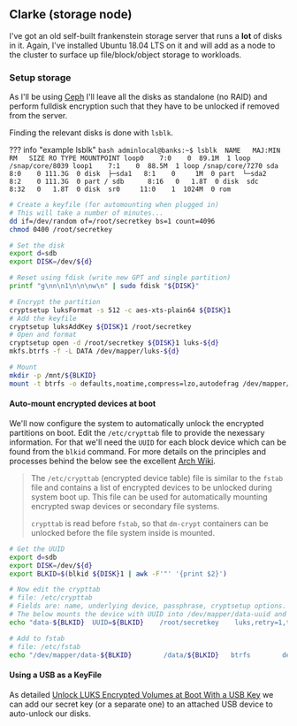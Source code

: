 ## Clarke (storage node)
I've got an old self-built frankenstein storage server that runs a **lot** of disks in it. Again, I've installed Ubuntu 18.04 LTS on it and will add as a node to the cluster to surface up file/block/object storage to workloads.

### Setup storage
As I'll be using [Ceph](https://ceph.com) I'll leave all the disks as standalone (no RAID) and perform fulldisk encryption such that they have to be unlocked if removed from the server.

Finding the relevant disks is done with `lsblk`.

??? info "example lsblk"
    ```bash
    adminlocal@banks:~$ lsblk 
    NAME   MAJ:MIN RM   SIZE RO TYPE MOUNTPOINT
    loop0    7:0    0  89.1M  1 loop /snap/core/8039
    loop1    7:1    0  88.5M  1 loop /snap/core/7270
    sda      8:0    0 111.3G  0 disk 
    ├─sda1   8:1    0     1M  0 part 
    └─sda2   8:2    0 111.3G  0 part /
    sdb      8:16   0   1.8T  0 disk 
    sdc      8:32   0   1.8T  0 disk 
    sr0     11:0    1  1024M  0 rom 
    ```

```bash
# Create a keyfile (for automounting when plugged in)
# This will take a number of minutes...
dd if=/dev/random of=/root/secretkey bs=1 count=4096
chmod 0400 /root/secretkey

# Set the disk
export d=sdb
export DISK=/dev/${d}

# Reset using fdisk (write new GPT and single partition)
printf "g\nn\n1\n\n\nw\n" | sudo fdisk "${DISK}"

# Encrypt the partition
cryptsetup luksFormat -s 512 -c aes-xts-plain64 ${DISK}1
# Add the keyfile
cryptsetup luksAddKey ${DISK}1 /root/secretkey
# Open and format
cryptsetup open -d /root/secretkey ${DISK}1 luks-${d}
mkfs.btrfs -f -L DATA /dev/mapper/luks-${d}

# Mount
mkdir -p /mnt/${BLKID}
mount -t btrfs -o defaults,noatime,compress=lzo,autodefrag /dev/mapper/luks-$d /mnt/${BLKID}
```

#### Auto-mount encrypted devices at boot
We'll now configure the system to automatically unlock the encrypted partitions on boot. Edit the `/etc/crypttab` file to provide the nexessary information. For that we'll need the `UUID` for each block device which can be found from the `blkid` command. For more details on the principles and processes behind the below see the excellent [Arch Wiki](https://wiki.archlinux.org/index.php/Dm-crypt/System_configuration#crypttab).

>The `/etc/crypttab` (encrypted device table) file is similar to the `fstab` file and contains a list of encrypted devices to be unlocked during system boot up. This file can be used for automatically mounting encrypted swap devices or secondary file systems.
>
>`crypttab` is read before `fstab`, so that `dm-crypt` containers can be unlocked before the file system inside is mounted.

```bash
# Get the UUID
export d=sdb
export DISK=/dev/${d}
export BLKID=$(blkid ${DISK}1 | awk -F'"' '{print $2}')

# Now edit the crypttab
# file: /etc/crypttab
# Fields are: name, underlying device, passphrase, cryptsetup options.
# The below mounts the device with UUID into /dev/mapper/data-uuid and unlocks using the secretkey
echo "data-${BLKID}  UUID=${BLKID}    /root/secretkey    luks,retry=1,timeout=180" >> /etc/crypttab

# Add to fstab
# file: /etc/fstab
echo "/dev/mapper/data-${BLKID}        /data/${BLKID}   btrfs        defaults        0       2" >> /etc/fstab
```

#### Using a USB as a KeyFile
As detailed [Unlock LUKS Encrypted Volumes at Boot With a USB Key](https://willhaley.com/blog/unlock-luks-volumes-with-usb-key/) we can add our secret key (or a separate one) to an attached USB device to auto-unlock our disks.
